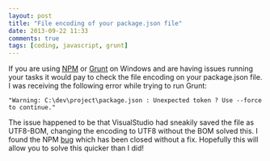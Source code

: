 ```yaml
---
layout: post
title: "File encoding of your package.json file"
date: 2013-09-22 11:33
comments: true
tags: [coding, javascript, grunt]
---
```


If you are using [NPM](https://npmjs.org/) or [Grunt](http://gruntjs.com) on Windows and are having issues running your tasks it would pay to check the file encoding on your package.json file. I was receiving the following error while trying to run Grunt:

```
"Warning: C:\dev\project\package.json : Unexpected token ? Use --force to continue."
```

The issue happened to be that VisualStudio had sneakily saved the file as UTF8-BOM, changing the encoding to UTF8 without the BOM solved this. I found the NPM [bug](https://github.com/isaacs/npm/issues/3358) which has been closed without a fix. Hopefully this will allow you to solve this quicker than I did!
